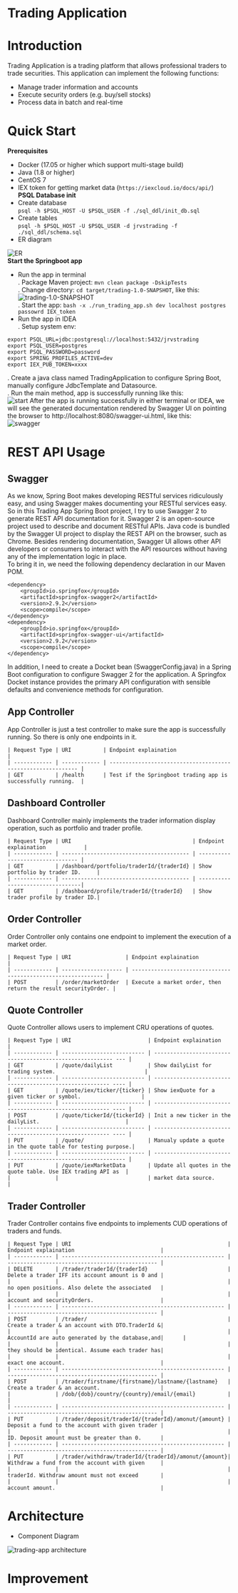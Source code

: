 # Trading Application
# Introduction
Trading Application is a trading platform that allows professional traders to trade securities. This application can implement the following functions:
- Manage trader information and accounts
- Execute security orders (e.g. buy/sell stocks)
- Process data in batch and real-time
# Quick Start
**Prerequisites**  
* Docker (17.05 or higher which support multi-stage build)
* Java (1.8 or higher)
* CentOS 7
* IEX token for getting market data (`https://iexcloud.io/docs/api/`)  
**PSQL Database init**
* Create database  
`psql -h $PSQL_HOST -U $PSQL_USER -f ./sql_ddl/init_db.sql`  
* Create tables  
`psql -h $PSQL_HOST -U $PSQL_USER -d jrvstrading -f ./sql_ddl/schema.sql`  
* ER diagram  

![ER](assets/ER.png)  
**Start the Springboot app**
* Run the app in terminal  
. Package Maven project: `mvn clean package -DskipTests`  
. Change directory: `cd target/trading-1.0-SNAPSHOT`, like this:  
![trading-1.0-SNAPSHOT](assets/trading-1.0-SNAPSHOT.jpeg)  
. Start the app: `bash -x ./run_trading_app.sh dev localhost postgres passowrd IEX_token`  
* Run the app in IDEA  
. Setup system env:  
```
export PSQL_URL=jdbc:postgresql://localhost:5432/jrvstrading
export PSQL_USER=postgres
export PSQL_PASSWORD=password
export SPRING_PROFILES_ACTIVE=dev
export IEX_PUB_TOKEN=xxxx
```  
. Create a java class named TradingApplication to configure Spring Boot, manually configure JdbcTemplate and Datasource.  
. Run the main method, app is successfully running like this:   
![start](assets/start.png)
After the app is running successfully in either terminal or IDEA, we will see the generated documentation rendered by Swagger UI on pointing the browser to http://localhost:8080/swagger-ui.html, like this:  
![swagger](assets/swagger.png)  
# REST API Usage
## Swagger
As we know, Spring Boot makes developing RESTful services ridiculously easy, and using Swagger makes documenting your RESTful services easy. So in this Trading App Spring Boot project, I try to use Swagger 2 to generate REST API documentation for it.
Swagger 2 is an open-source project used to describe and document RESTful APIs. Java code is bundled by the Swagger UI project to display the REST API on the browser, such as Chrome. Besides rendering documentation, Swagger UI allows other API developers or consumers to interact with the API resources without having any of the implementation logic in place.  
To bring it in, we need the following dependency declaration in our Maven POM.
```
<dependency>
    <groupId>io.springfox</groupId>
    <artifactId>springfox-swagger2</artifactId>
    <version>2.9.2</version>
    <scope>compile</scope>
</dependency>
<dependency>
    <groupId>io.springfox</groupId>
    <artifactId>springfox-swagger-ui</artifactId>
    <version>2.9.2</version>
    <scope>compile</scope>
</dependency>
```
In addition, I need to create a Docket bean (SwaggerConfig.java) in a Spring Boot configuration to configure Swagger 2 for the application. A Springfox Docket instance provides the primary API configuration with sensible defaults and convenience methods for configuration.  

## App Controller
App Controller is just a test controller to make sure the app is successfully running. So there is only one endpoints in it.
```
| Request Type | URI          | Endpoint explaination                                        |
| ------------ | ------------ | ------------------------------------------------------------ |
| GET          | /health      | Test if the Springboot trading app is successfully running.  |
```
## Dashboard Controller
Dashboard Controller mainly implements the trader information display operation, such as portfolio and trader profile.
```
| Request Type | URI                                      | Endpoint explaination            |
| ------------ | ---------------------------------------- | -------------------------------- |
| GET          | /dashboard/portfolio/traderId/{traderId} | Show portfolio by trader ID.     |
| ------------ | ---------------------------------------- | ---------------------------------|
| GET          | /dashboard/profile/traderId/{traderId}   | Show trader profile by trader ID.|
```
## Order Controller
Order Controller only contains one endpoint to implement the execution of a market order.
```
| Request Type | URI                 | Endpoint explaination                                         |
| ------------ | ------------------- | ------------------------------------------------------------- |
| POST         | /order/marketOrder  | Execute a market order, then return the result securityOrder. |
```
## Quote Controller
Quote Controller allows users to implement CRU operations of quotes.
```
| Request Type | URI                        | Endpoint explaination                                         |
| ------------ | -------------------------- | --------------------------------------------------------- --- |
| GET          | /quote/dailyList           | Show dailyList for trading system.                            |
| ------------ | -------------------------- | -------------------------------------------------------- ---- |
| GET          | /quote/iex/ticker/{ticker} | Show iexQuote for a given ticker or symbol.                   |
| ------------ | -------------------------- | -------------------------------------------------------- ---- |
| POST         | /quote/tickerId/{tickerId} | Init a new ticker in the dailyList.                           |   
| ------------ | -------------------------- | -------------------------------------------------------- ---- |
| PUT          | /quote/                    | Manualy update a quote in the quote table for testing purpose.|
| ------------ | -------------------------- | ------------------------------------------------------------- |
| PUT          | /quote/iexMarketData       | Update all quotes in the quote table. Use IEX trading API as  |
|              |                            | market data source.                                           |
```
## Trader Controller
Trader Controller contains five endpoints to implements CUD operations of traders and funds.
```
| Request Type | URI                                                 | Endpoint explaination                           |
| ------------ | --------------------------------------------------- | ----------------------------------------------- |
| DELETE       | /trader/traderId/{traderId}                         | Delete a trader IFF its account amount is 0 and |
|              |                                                     | no open positions. Also delete the associated   |
|              |                                                     | account and securityOrders.                     |
| ------------ | --------------------------------------------------- | ----------------------------------------------- |
| POST         | /trader/                                            | Create a trader & an account with DTO.TraderId &|
|              |                                                     | AccountId are auto generated by the database,and|      |
|              |                                                     | they should be identical. Assume each trader has|
|              |                                                     | exact one account.                              |
| ------------ | --------------------------------------------------- | ----------------------------------------------- |
| POST         | /trader/firstname/{firstname}/lastname/{lastname}   | Create a trader & an account.                   |
|              | /dob/{dob}/country/{country}/email/{email}          |                                                 |
| ------------ | --------------------------------------------------- | ----------------------------------------------- |
| PUT          | /trader/deposit/traderId/{traderId}/amonut/{amount} | Deposit a fund to the account with given trader |
|              |                                                     | ID. Deposit amount must be greater than 0.      |
| ------------ | --------------------------------------------------- | ----------------------------------------------- |
| PUT          | /trader/withdraw/traderId/{traderId}/amonut/{amount}| Withdraw a fund from the account with given     |
|              |                                                     | traderId. Withdraw amount must not exceed       |
|              |                                                     | account amount.                                 |
```
# Architecture
- Component Diagram  

![trading-app architecture](assets/trading-app%20architecture.png)


# Improvement



